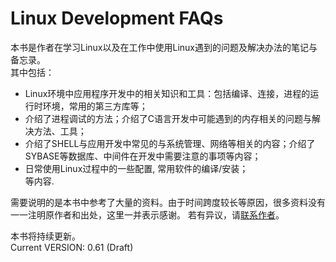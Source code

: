 Linux Development FAQs
======================

本书是作者在学习Linux以及在工作中使用Linux遇到的问题及解决办法的笔记与备忘录。  
其中包括：
   * Linux环境中应用程序开发中的相关知识和工具：包括编译、连接，进程的运行时环境，常用的第三方库等；
   * 介绍了进程调试的方法；介绍了C语言开发中可能遇到的内存相关的问题与解决方法、工具；
   * 介绍了SHELL与应用开发中常见的与系统管理、网络等相关的内容；介绍了SYBASE等数据库、中间件在开发中需要注意的事项等内容；
   * 日常使用Linux过程中的一些配置, 常用软件的编译/安装；  
等内容.

需要说明的是本书中参考了大量的资料。由于时间跨度较长等原因，很多资料没有一一注明原作者和出处，这里一并表示感谢。
若有异议，请[联系作者](https://github.com/linxiaohui/linux-devp-faq/issues)。    

本书将持续更新。     
Current VERSION: 0.61 (Draft)
